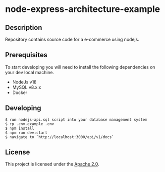 # node-express-architecture-example

## Description

Repository contains source code for a e-commerce using nodejs.

## Prerequisites

To start developing you will need to install the following dependencies on your dev local
machine.

- NodeJs v18
- MySQL v8.x.x
- Docker

## Developing

```
$ run nodejs-api.sql script into your database management system
$ cp .env.example .env
$ npm install
$ npm run dev:start
$ navigate to `http://localhost:3000/api/v1/docs`
```

## License

This project is licensed under the [Apache 2.0](LICENSE).
